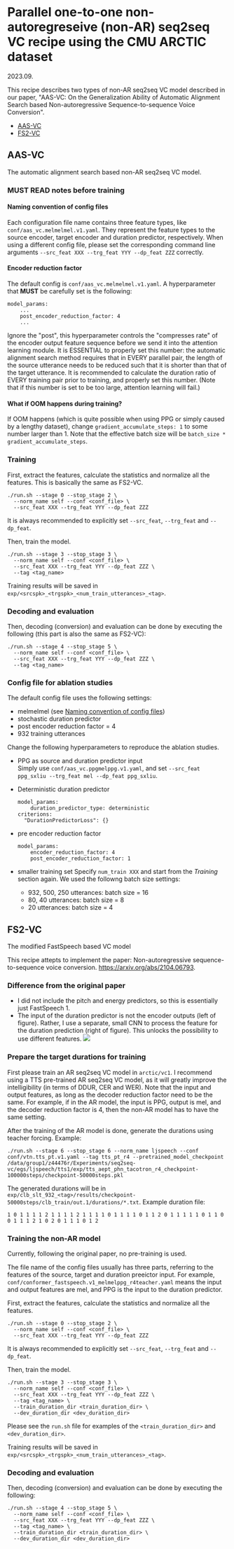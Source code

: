# Parallel one-to-one non-autoregreseive (non-AR) seq2seq VC recipe using the CMU ARCTIC dataset

2023.09.

This recipe describes two types of non-AR seq2seq VC model described in our paper, "AAS-VC: On the Generalization Ability of Automatic Alignment Search based Non-autoregressive Sequence-to-sequence Voice Conversion".

- [AAS-VC](#aas-vc)
- [FS2-VC](#fs2-vc)

## AAS-VC

The automatic alignment search based non-AR seq2seq VC model.

### MUST READ notes before training

#### Naming convention of config files

Each configuration file name contains three feature types, like `conf/aas_vc.melmelmel.v1.yaml`. They represent the feature types to the source encoder, target encoder and duration predictor, respectively. When using a different config file, please set the corresponding command line arguments `--src_feat XXX --trg_feat YYY --dp_feat ZZZ` correctly.

#### Encoder reduction factor

The default config is `conf/aas_vc.melmelmel.v1.yaml`. A hyperparameter that **MUST** be carefully set is the following:

```
model_params:
    ...
    post_encoder_reduction_factor: 4
    ...
```

Ignore the "post", this hyperparameter controls the "compresses rate" of the encoder output feature sequence before we send it into the attention learning module. It is ESSENTIAL to properly set this number: the automatic alignment search method requires that in EVERY parallel pair, the length of the source utterance needs to be reduced such that it is shorter than that of the target utterance. It is recommended to calculate the duration ratio of EVERY training pair prior to training, and properly set this number. (Note that if this number is set to be too large, attention learning will fail.)

#### What if OOM happens during training?

If OOM happens (which is quite possible when using PPG or simply caused by a lengthy dataset), change `gradient_accumulate_steps: 1` to some number larger than 1. Note that the effective batch size will be `batch_size * gradient_accumulate_steps`.

### Training

First, extract the features, calculate the statistics and normalize all the features. This is basically the same as FS2-VC.

```
./run.sh --stage 0 --stop_stage 2 \
  --norm_name self --conf <conf_file> \
  --src_feat XXX --trg_feat YYY --dp_feat ZZZ
```

It is always recommended to explicitly set `--src_feat`, `--trg_feat` and `--dp_feat`.

Then, train the model.

```
./run.sh --stage 3 --stop_stage 3 \
  --norm_name self --conf <conf_file> \
  --src_feat XXX --trg_feat YYY --dp_feat ZZZ \
  --tag <tag_name>
```

Training results will be saved in `exp/<srcspk>_<trgspk>_<num_train_utterances>_<tag>`.

### Decoding and evaluation

Then, decoding (conversion) and evaluation can be done by executing the following (this part is also the same as FS2-VC):

```
./run.sh --stage 4 --stop_stage 5 \
  --norm_name self --conf <conf_file> \
  --src_feat XXX --trg_feat YYY --dp_feat ZZZ \
  --tag <tag_name>
```

### Config file for ablation studies

The default config file uses the following settings:

- melmelmel (see [Naming convention of config files](#naming-convention-of-config-files))
- stochastic duration predictor
- post encoder reduction factor = 4
- 932 training utterances

Change the following hyperparameters to reproduce the ablation studies.

- PPG as source and duration predictor input  
  Simply use `conf/aas_vc.ppgmelppg.v1.yaml`, and set `--src_feat ppg_sxliu --trg_feat mel --dp_feat ppg_sxliu`.

- Deterministic duration predictor
  ```
  model_params:
      duration_predictor_type: deterministic
  criterions:
    "DurationPredictorLoss": {}
  ```

- pre encoder reduction factor

  ```
  model_params:
      encoder_reduction_factor: 4
      post_encoder_reduction_factor: 1
  ```

- smaller training set
  Specify `num_train XXX` and start from the _Training_ section again. We used the followng batch size settings:
  - 932, 500, 250 utterances: batch size = 16
  - 80, 40 utterances: batch size = 8
  - 20 utterances: batch size = 4


## FS2-VC

The modified FastSpeech based VC model

This recipe attepts to implement the paper: Non-autoregressive sequence-to-sequence voice conversion. https://arxiv.org/abs/2104.06793.

### Difference from the original paper

- I did not include the pitch and energy predictors, so this is essentially just FastSpeech 1.
- The input of the duration predictor is not the encoder outputs (left of figure). Rather, I use a separate, small CNN to process the feature for the duration prediction (right of figure). This unlocks the possibility to use different features.
![](https://file.notion.so/f/s/35fa5499-aaa2-41e1-a627-20228ba0832d/%E6%88%AA%E5%9C%96_2023-05-25_%E4%B8%8B%E5%8D%883.11.01.png?id=088dc130-faca-462e-b993-58029e49f455&table=block&spaceId=77565380-b940-4852-95c0-10905d8aaf4a&expirationTimestamp=1689264000000&signature=3w2LyokT4BTXxhw4BXwYbXzgNjB61Pkh3SlgUB07L2w&downloadName=%E6%88%AA%E5%9C%96+2023-05-25+%E4%B8%8B%E5%8D%883.11.01.png)

### Prepare the target durations for training

First please train an AR seq2seq VC model in `arctic/vc1`. I recommend using a TTS pre-trained AR seq2seq VC model, as it will greatly improve the intelligibility (in terms of DDUR, CER and WER). Note that the input and output features, as long as the decoder reduction factor need to be the same. For example, if in the AR model, the input is PPG, output is mel, and the decoder reduction factor is 4, then the non-AR model has to have the same setting.

After the training of the AR model is done, generate the durations using teacher forcing. Example:

```
./run.sh --stage 6 --stop_stage 6 --norm_name ljspeech --conf conf/vtn.tts_pt.v1.yaml --tag tts_pt_r4 --pretrained_model_checkpoint /data/group1/z44476r/Experiments/seq2seq-vc/egs/ljspeech/tts1/exp/tts_aept_phn_tacotron_r4_checkpoint-100000steps/checkpoint-50000steps.pkl
```

The generated durations will be in `exp/clb_slt_932_<tag>/results/checkpoint-50000steps/clb_train/out.1/durations/*.txt`. Example duration file:

```
1 0 1 1 1 1 2 1 1 1 1 2 1 1 1 1 0 1 1 1 1 0 1 1 2 0 1 1 1 1 1 0 1 1 0 0 1 1 1 2 1 0 2 0 1 1 1 0 1 2
```


### Training the non-AR model

Currently, following the original paper, no pre-training is used.

The file name of the config files usually has three parts, referring to the features of the source, target and duration preeictor input. For example, `conf/conformer_fastspeech.v1_melmelppg_r4teacher.yaml` means the input and output features are mel, and PPG is the input to the duration predictor.

First, extract the features, calculate the statistics and normalize all the features.

```
./run.sh --stage 0 --stop_stage 2 \
  --norm_name self --conf <conf_file> \
  --src_feat XXX --trg_feat YYY --dp_feat ZZZ
```

It is always recommended to explicitly set `--src_feat`, `--trg_feat` and `--dp_feat`.

Then, train the model.

```
./run.sh --stage 3 --stop_stage 3 \
  --norm_name self --conf <conf_file> \
  --src_feat XXX --trg_feat YYY --dp_feat ZZZ \
  --tag <tag_name> \
  --train_duration_dir <train_duration_dir> \
  --dev_duration_dir <dev_duration_dir>
```

Please see the `run.sh` file for examples of the `<train_duration_dir>` and `<dev_duration_dir>`.

Training results will be saved in `exp/<srcspk>_<trgspk>_<num_train_utterances>_<tag>`.

### Decoding and evaluation

Then, decoding (conversion) and evaluation can be done by executing the following:

```
./run.sh --stage 4 --stop_stage 5 \
  --norm_name self --conf <conf_file> \
  --src_feat XXX --trg_feat YYY --dp_feat ZZZ \
  --tag <tag_name> \
  --train_duration_dir <train_duration_dir> \
  --dev_duration_dir <dev_duration_dir>
```
